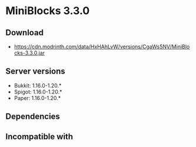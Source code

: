 # MiniBlocks 3.3.0

## Download
- https://cdn.modrinth.com/data/HxHAhLvW/versions/CgaWs5NV/MiniBlocks-3.3.0.jar

## Server versions
- Bukkit: 1.16.0-1.20.*
- Spigot: 1.16.0-1.20.*
- Paper: 1.16.0-1.20.*

## Dependencies

## Incompatible with